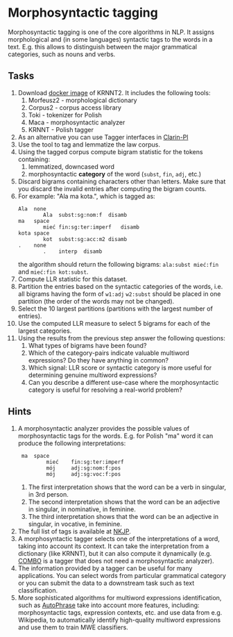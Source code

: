 # Morphosyntactic tagging

Morphosyntactic tagging is one of the core algorithms in NLP. It assigns morphological
and (in some languages) syntactic tags to the words in a text. E.g. this allows to distinguish
between the major grammatical categories, such as nouns and verbs.


## Tasks

1. Download [docker image](https://hub.docker.com/r/djstrong/krnnt2) of KRNNT2. It includes the following tools:
   1. Morfeusz2 - morphological dictionary
   1. Corpus2 - corpus access library
   1. Toki - tokenizer for Polish
   1. Maca - morphosyntactic analyzer
   1. KRNNT - Polish tagger
1. As an alternative you can use Tagger interfaces in [Clarin-Pl](https://ws.clarin-pl.eu/tager.shtml)
2. Use the tool to tag and lemmatize the law corpus.
3. Using the tagged corpus compute bigram statistic for the tokens containing:
   1. lemmatized, downcased word
   1. morphosyntactic **category** of the word (`subst`, `fin`, `adj`, etc.)
4. Discard bigrams containing characters other than letters. Make sure that you discard the invalid entries after computing the bigram counts.
5. For example: "Ala ma kota.", which is tagged as:
   ```
   Ala	none
           Ala	subst:sg:nom:f	disamb
   ma	space
           mieć	fin:sg:ter:imperf	disamb
   kota	space
           kot	subst:sg:acc:m2	disamb
   .	none
           .	interp	disamb
   ```
   the algorithm should return the following bigrams: `ala:subst mieć:fin` and `mieć:fin kot:subst`.
1. Compute LLR statistic for this dataset.
1. Partition the entries based on the syntactic categories of the words, i.e. all bigrams having the form of 
   `w1:adj` `w2:subst` should be placed in one partition (the order of the words may not be changed).
1. Select the 10 largest partitions (partitions with the largest number of entries).
1. Use the computed LLR measure to select 5 bigrams for each of the largest categories.
1. Using the results from the previous step answer the following questions:
   1. What types of bigrams have been found?
   1. Which of the category-pairs indicate valuable multiword expressions? Do they have anything in common?
   1. Which signal: LLR score or syntactic category is more useful for determining genuine multiword expressions?
   1. Can you describe a different use-case where the morphosyntactic category is useful for resolving a real-world
      problem?

## Hints

1. A morphosyntactic analyzer provides the possible values of morphosyntactic tags for the words.
   E.g. for Polish "ma" word it can produce the following interpretations:
   ``` 
    ma	space
            mieć	fin:sg:ter:imperf
            mój  	adj:sg:nom:f:pos
            mój  	adj:sg:voc:f:pos
   ```
   1. The first interpretation shows that the word can be a verb in singular, in 3rd person.
   1. The second interpretation shows that the word can be an adjective in singular, in nominative, in feminine.
   1. The third interpretation shows that the word can be an adjective in singular, in vocative, in feminine.
1. The full list of tags is available at [NKJP](http://nkjp.pl/poliqarp/help/ense2.html).
1. A morphosyntactic tagger selects one of the interpretations of a word, taking into account its context.
   It can take the interpretation from a dictionary (like KRNNT), but it can also compute it dynamically (e.g. 
   [COMBO](https://github.com/360er0/COMBO) is a tagger that does not need a morphosyntactic analyzer).
1. The information provided by a tagger can be useful for many applications. You can select words from particular
   grammatical category or you can submit the data to a downstream task such as text classification.
1. More sophisticated algorithms for multiword expressions identification, such as 
   [AutoPhrase](https://github.com/shangjingbo1226/AutoPhrase) take into account more features, including:
   morphosyntactic tags, expression contexts, etc. and use data from e.g. Wikipedia, to automatically identify
   high-quality multiword expressions and use them to train MWE classifiers.
